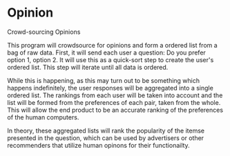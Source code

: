 Opinion
=======

Crowd-sourcing Opinions

This program will crowdsource for opinions and form a ordered list from a bag of raw data.
First, it will send each user a question: Do you prefer option 1, option 2.
It will use this as a quick-sort step to create the user's ordered list. This step will iterate 
until all data is ordered.

While this is happening, as this may turn out to be something which happens indefinitely, the user 
responses will be aggregated into a single ordered list. The rankings from each user will be taken 
into account and the list will be formed from the preferences of each pair, taken from the whole.
This will allow the end product to be an accurate ranking of the preferences of the human computers.

In theory, these aggregated lists will rank the popularity of the itemse presented in the question, 
which can be used by advertisers or other recommenders that utilize human opinons for their 
functionailty.